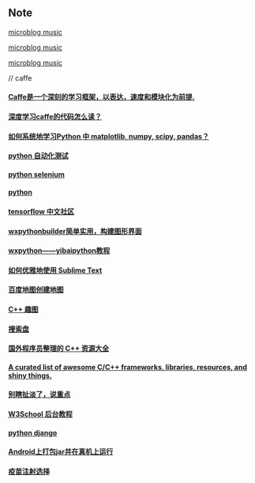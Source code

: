 ## Note

[microblog music](http://weibo.com/tv/v/F0aumzJdX?from=movie)

[microblog music](http://weibo.com/tv/v/F09QUeurq?from=music)

[microblog music](http://weibo.com/tv/v/F1xrHolVa?from=music)

// caffe

#### [Caffe是一个深刻的学习框架，以表达，速度和模块化为前提.](http://caffe.berkeleyvision.org/)

#### [深度学习caffe的代码怎么读？](https://www.zhihu.com/question/27982282)

#### [如何系统地学习Python 中 matplotlib, numpy, scipy, pandas？](https://www.zhihu.com/question/37180159)

#### [python 自动化测试](http://blog.csdn.net/carolzhang8406/article/details/51601937)

#### [python selenium](http://www.cnblogs.com/fnng/p/3258946.html)

#### [python](http://www.cnblogs.com/fnng/category/454439.html)

#### [tensorflow 中文社区](http://www.tensorfly.cn/)

#### [wxpythonbuilder简单实用，构建图形界面](http://yuyongid.blog.51cto.com/10626891/1717514)
#### [wxpython——yibaipython教程](http://www.yiibai.com/wxpython/)

#### [如何优雅地使用 Sublime Text](http://blog.jobbole.com/95933/)
#### [百度地图创建地图](http://api.map.baidu.com/lbsapi/creatmap/)

#### [C++ 趣图](https://pic4.zhimg.com/51e24922e946c197859ff2bca752da97_r.jpg)
#### [搜索盘](http://www.sosuopan.com/file/108016)
#### [国外程序员整理的 C++ 资源大全](http://www.csdn.net/article/2014-10-24/2822269-c++)
#### [A curated list of awesome C/C++ frameworks, libraries, resources, and shiny things.](https://github.com/fffaraz/awesome-cpp)

#### [别瞎扯淡了，说重点](https://www.zhihu.com/question/20632491)

#### [W3School 后台教程](http://www.ctolib.com/docs//sfile/w3school-back-end/index.html)

#### [python django ](https://borisliu.gitbooks.io/from-python-to-django/content/)

#### [Android上打包jar并在真机上运行](http://blog.csdn.net/zhuvery/article/details/78011345)

#### [疫苗注射选择](https://mp.weixin.qq.com/s?__biz=MzI0NzE0MDcyMA==&mid=2650692626&idx=1&sn=051c86544ba0cb73e5ed5bc2be0f0fef&chksm=f1be640dc6c9ed1b66778c504f1d858bca45cf742d7bee0184a82fe9411c7ebc9196e0cf412e&scene=4#wechat_redirect)

